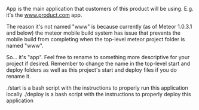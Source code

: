App is the main application that customers of this product will be using. E.g. it's the www.product.com app.

The reason it's not named "www" is because currently (as of Meteor 1.0.3.1 and below) the meteor mobile build system has issue that prevents the mobile build from completing when the top-level meteor project folder is named "www".

So... it's "app". Feel free to rename to something more descriptive for your project if desired. Remember to change the name in the top-level start and deploy folders as well as this project's start and deploy files if you do rename it.

./start is a bash script with the instructions to properly run this application locally
./deploy is a bash script with the instructions to properly deploy this application